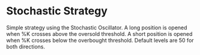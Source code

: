 # Stochastic Strategy

Simple strategy using the Stochastic Oscillator. A long position is opened when %K crosses above the oversold threshold. A short position is opened when %K crosses below the overbought threshold. Default levels are 50 for both directions.
